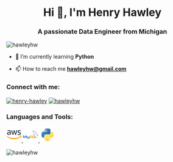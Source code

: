 <h1 align="center">Hi 👋, I'm Henry Hawley</h1>
<h3 align="center">A passionate Data Engineer from Michigan</h3>

<p align="left"> <img src="https://komarev.com/ghpvc/?username=hawleyhw&label=Profile%20views&color=0e75b6&style=flat" alt="hawleyhw" /> </p>

- 🌱 I’m currently learning **Python**

- 📫 How to reach me **hawleyhw@gmail.com**

<h3 align="left">Connect with me:</h3>
<p align="left">
<a href="https://linkedin.com/in/henry-hawley" target="blank"><img align="center" src="https://raw.githubusercontent.com/rahuldkjain/github-profile-readme-generator/master/src/images/icons/Social/linked-in-alt.svg" alt="henry-hawley" height="30" width="40" /></a>
<a href="https://www.leetcode.com/hawleyhw" target="blank"><img align="center" src="https://raw.githubusercontent.com/rahuldkjain/github-profile-readme-generator/master/src/images/icons/Social/leet-code.svg" alt="hawleyhw" height="30" width="40" /></a>
</p>

<h3 align="left">Languages and Tools:</h3>
<p align="left"> <a href="https://aws.amazon.com" target="_blank" rel="noreferrer"> <img src="https://raw.githubusercontent.com/devicons/devicon/master/icons/amazonwebservices/amazonwebservices-original-wordmark.svg" alt="aws" width="40" height="40"/> </a> <a href="https://www.mysql.com/" target="_blank" rel="noreferrer"> <img src="https://raw.githubusercontent.com/devicons/devicon/master/icons/mysql/mysql-original-wordmark.svg" alt="mysql" width="40" height="40"/> </a> <a href="https://www.python.org" target="_blank" rel="noreferrer"> <img src="https://raw.githubusercontent.com/devicons/devicon/master/icons/python/python-original.svg" alt="python" width="40" height="40"/> </a> </p>

<p><img align="center" src="https://github-readme-stats.vercel.app/api/top-langs?username=hawleyhw&show_icons=true&locale=en&layout=compact" alt="hawleyhw" /></p>
